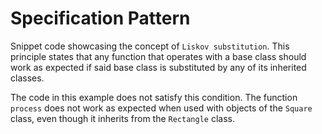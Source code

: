 # Specification Pattern
Snippet code showcasing the concept of `Liskov substitution`.
This principle states that any function that operates with a base class should work as expected
if said base class is substituted by any of its inherited classes.

The code in this example does not satisfy this condition. The function `process` does not work
as expected when used with objects of the `Square` class, even though it inherits from the `Rectangle` class.
